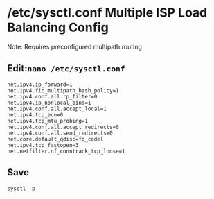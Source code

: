 # /etc/sysctl.conf Multiple ISP Load Balancing Config

Note: Requires preconfigured multipath routing

## Edit:`nano /etc/sysctl.conf`
```
net.ipv4.ip_forward=1
net.ipv4.fib_multipath_hash_policy=1
net.ipv4.conf.all.rp_filter=0
net.ipv4.ip_nonlocal_bind=1
net.ipv4.conf.all.accept_local=1
net.ipv4.tcp_ecn=0
net.ipv4.tcp_mtu_probing=1
net.ipv4.conf.all.accept_redirects=0
net.ipv4.conf.all.send_redirects=0
net.core.default_qdisc=fq_codel
net.ipv4.tcp_fastopen=3
net.netfilter.nf_conntrack_tcp_loose=1
```
## Save
```
sysctl -p
```
